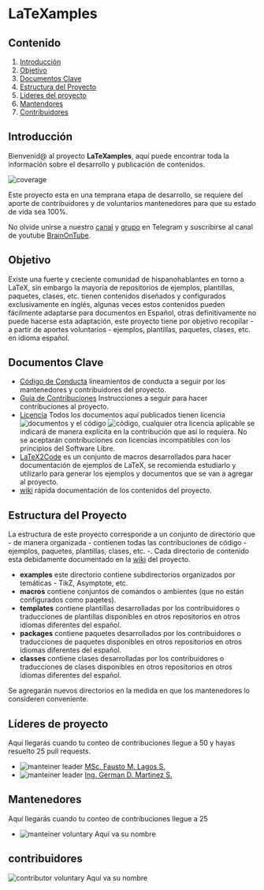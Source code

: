 # LaTeXamples

## Contenido

1. [Introducción](#Introducción)
2. [Objetivo](#Objetivo)
3. [Documentos Clave](#Documentos_Clave)
4. [Estructura del Proyecto](#Estructura)
5. [Líderes del proyecto](#leaders)
6. [Mantendores](#mainteiners)
7. [Contribuidores](#contributors)

## Introducción <a name = "Introducción"></a>

Bienvenid@ al proyecto **LaTeXamples**, aquí puede encontrar toda la información sobre el desarrollo y publicación de contenidos.

![coverage](https://img.shields.io/badge/estado-10%25-yellowgreen)

Este proyecto esta en una temprana etapa de desarrollo, se requiere del aporte de contribuidores y de voluntarios mantenedores para que su estado de vida sea 100%.

No olvide unirse a nuestro [canal][1] y [grupo][2] en Telegram y suscribirse al canal de youtube [BrainOnTube][3].

## Objetivo <a name = "Objetivo"></a>
Existe una fuerte y creciente comunidad de hispanohablantes en torno a LaTeX, sin embargo la mayoría de repositorios de ejemplos, plantillas, paquetes, clases, etc. tienen contenidos diseñados y configurados exclusivamente en inglés, algunas veces estos contenidos pueden fácilmente adaptarse para documentos en Español, otras definitivamente no puede hacerse esta adaptación, este proyecto tiene por objetivo recopilar - a partir de aportes voluntarios - ejemplos, plantillas, paquetes, clases, etc. en idioma español.

## Documentos Clave <a name = "Documentos_Clave"></a>
- [Código de Conducta][4] lineamientos de conducta a seguir por los mantenedores y contribuidores del proyecto.
- [Guía de Contribuciones][5] Instrucciones a seguir para hacer contribuciones al proyecto.
- [Licencia][6] Todos los documentos aquí publicados tienen licencia ![documentos](https://img.shields.io/badge/docs-CC4.0ByNCSA-lima) y el código ![código](https://img.shields.io/badge/code-LPPLv1.3c-lima), cualquier otra licencia aplicable se indicará de manera explícita en la contribución que así lo requiera. No se aceptarán contribuciones con licencias incompatibles con los principios del Software Libre.
- [LaTeX2Code][7] es un conjunto de macros desarrollados para hacer documentación de ejemplos de LaTeX, se recomienda estudiarlo y utilizarlo para generar los ejemplos y documentos que se van a agregar al proyecto.
- [wiki][8] rápida documentación de los contenidos del proyecto.

## Estructura del Proyecto <a name = "Estructura"></a>
La estructura de este proyecto corresponde a un conjunto de directorio que - de manera organizada - contienen todas las contribuciones de código - ejemplos, paquetes, plantillas, clases, etc. -. Cada directorio de contenido esta debidamente documentado en la [wiki][8] del proyecto.

- **examples** este directorio contiene subdirectorios organizados por temáticas - TikZ, Asymptote, etc.
- **macros** contiene conjuntos de comandos o ambientes (que no están configurados como paqetes).
- **templates** contiene plantillas desarrolladas por los contribuidores o traducciones de plantillas disponibles en otros repositorios en otros idiomas diferentes del español.
- **packages** contiene paquetes desarrollados por los contribuidores o traducciones de paquetes disponibles en otros repositorios en otros idiomas diferentes del español.
- **classes** contiene clases desarrolladas por los contribuidores o traducciones de clases disponibles en otros repositorios en otros idiomas diferentes del español.

Se agregarán nuevos directorios en la medida en que los mantenedores lo consideren conveniente.

## Líderes de proyecto <a name = "leaders"></a>
Aquí llegarás cuando tu conteo de contribuciones llegue a 50 y hayas resuelto 25 pull requests.

*  ![manteiner leader](https://img.shields.io/badge/contributions-5-lima) [MSc. Fausto M. Lagos S.](https://github.com/piratax007)
*  ![manteiner leader](https://img.shields.io/badge/contributions-0-lima) [Ing. German D. Martinez S.](https://github.com/DavidMS73)

## Mantenedores <a name = "mainteiners"></a>
Aquí llegarás cuando tu conteo de contribuciones llegue a 25

* ![manteiner voluntary](https://img.shields.io/badge/contributions-acount-blue) Aquí va su nombre

## contribuidores <a name = "contributors"></a>
![contributor voluntary](https://img.shields.io/badge/contributions-acount-red) Aquí va su nombre

[1]: https://t.me/LaTeX4all_Channel
[2]: https://t.me/LaTeX4allGroup
[3]: https://youtube.com/c/BrainOnTube
[4]: https://github.com/piratax007/LaTeXamples/blob/master/CODE_OF_CONDUCT.md
[5]: https://github.com/piratax007/LaTeXamples/blob/master/Contribution%20Guidelines.md
[6]: https://github.com/piratax007/LaTeXamples/blob/master/License.md
[7]: https://github.com/piratax007/LaTeXamples/tree/master/macros
[8]: https://github.com/piratax007/LaTeXamples/wiki
